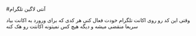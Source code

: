 #آنتی لاگین تلگرام

وقتی این کد رو روی اکانت تلگرام خودت فعال کنی هر کدی که برای ورورد به اکانت بیاد سریعا منقضی میشه و دیگه هیچ کس نمیتونه اکانتت رو هک کنه 
